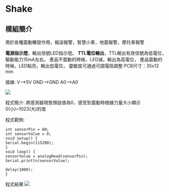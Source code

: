 ﻿# Shake
## 模組簡介

用於各種震動觸發作用，報盜報警，智慧小車，地震報警，摩托車報警

**電源指示燈**，輸出信號LED指示燈。
**TTL電位輸出**，TTL輸出有效信號為低電位，驅動能力15mA左右。
產品不震動的時候，LED滅，輸出為高電位，
產品震動的時候，LED點亮，輸出低電位，
靈敏度可通過可調電阻調整
PCB尺寸：35x12 mm

接線:
V-->5V
GND-->GND
A0-->A0

![](~@sensors/shake/shake1.jpg)

程式簡介: 將感測器現態預設值為0，感受到震動時根據力量大小顯示0(小)\~1023(大)的值

程式範例:

```
int sensorPin = A0;
int sensorValue = 0;
void setup() {
Serial.begin(115200);
}
void loop() {
sensorValue = analogRead(sensorPin); 
Serial.println(sensorValue);  
             
delay(1000);                  
}  
```
程式結果:![](~@sensors/shake/shake.jpg)